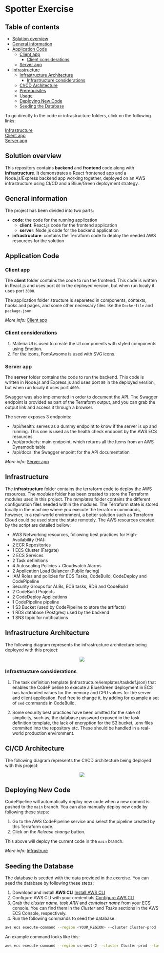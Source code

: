 # Spotter Exercise

## Table of contents

- [Solution overview](#solution-overview)
- [General information](#general-information)
- [Application Code](#application-code)
  - [Client app](#client-app)
    - [Client considerations](#client-considerations)
  - [Server app](#server-app)
- [Infrastructure](#infrastructure)
  - [Infrastructure Architecture](#infrastructure-architecture)
    - [Infrastructure considerations](#infrastructure-considerations)
  - [CI/CD Architecture](#cicd-architecture)
  - [Prerequisites](#prerequisites)
  - [Usage](#usage)
  - [Deploying New Code](#deploying-new-code)
  - [Seeding the Database](#seeding-the-database)

To go directly to the code or infrastructure folders, click on the following links:

[Infrastructure](https://github.com/balazss/spotter-exercise/tree/main/infrastructure) \
[Client app](https://github.com/balazss/spotter-exercise/tree/main/code/client) \
[Server app](https://github.com/balazss/spotter-exercise/tree/main/code/server)

## Solution overview

This repository contains **backend** and **frontend** code along with **infrastructure**. It demonstrates a React frontened app and a Node.js/Express backend app working together, deployed on an AWS infrastructure using CI/CD and a Bliue/Green deployment strategy.

## General information

The project has been divided into two parts:

- **code**: the code for the running application
  - **client**: React.js code for the frontend application
  - **server**: Node.js code for the backend application
- **infrastructure**: contains the Terraform code to deploy the needed AWS resources for the solution

## Application Code

### Client app

The **client** folder contains the code to run the frontend. This code is written in React.js and uses port `80` in the deployed version, but when run localy it uses port `3000`.

The application folder structure is separeted in components, contexts, hooks and pages, and some other necessary files like the `Dockerfile` and `package.json`.

_More info:_ [Client app](https://github.com/balazss/spotter-exercise/tree/main/code/client/README.md)

### Client considerations

1. MaterialUI is used to create the UI components with styled components using Emotion.
2. For the icons, FontAwsome is used with SVG icons.

### Server app

The **server** folder contains the code to run the backend. This code is written in Node.js and Express.js and uses port `80` in the deployed version, but when run localy it uses port `4000`.

Swagger was also implemented in order to document the API. The Swagger endpoint is provided as part of the Terraform output, and you can grab the output link and access it through a browser.

The server exposes 3 endpoints:

- /api/health: serves as a dummy endpoint to know if the server is up and running. This one is used as the health check endpoint by the AWS ECS resources
- /api/products: main endpoint, which returns all the Items from an AWS Dynamodb table
- /api/docs: the Swagger enpoint for the API documentation

_More info:_ [Server app](https://github.com/balazss/spotter-exercise/tree/main/code/server/README.md)

## Infrastructure

The **infrastructure** folder contains the terraform code to deploy the AWS resources. The _modules_ folder has been created to store the Terraform modules used in this project. The _templates_ folder contains the different configuration files needed within the modules. The Terraform state is stored locally in the machine where you execute the terraform commands, however, in a real-world environment, a better solution such as Terraform Cloud could be used store the state remotely. The AWS resources created by the script are detailed bellow:

- AWS Networking resources, following best practices for High-Availability (HA):
- 2 ECR Repositories
- 1 ECS Cluster (Fargate)
- 2 ECS Services
- 2 Task definitions
- 4 Autoscaling Policies + Cloudwatch Alarms
- 2 Application Load Balancer (Public facing)
- IAM Roles and policies for ECS Tasks, CodeBuild, CodeDeploy and CodePipeline
- Security Groups for ALBs, ECS tasks, RDS and CodeBuild
- 2 CodeBuild Projects
- 2 CodeDeploy Applications
- 1 CodePipeline pipeline
- 1 S3 Bucket (used by CodePipeline to store the artifacts)
- 1 RDS database (Postgres) used by the backend
- 1 SNS topic for notifications

## Infrastructure Architecture

The following diagram represents the infrastructure architecture being deployed with this project:

<p align="center">
  <img src="documentation_assets/Infrastructure_architecture.png"/>
</p>

### Infrastructure considerations

1. The task definition template (infrastructure/iemplates/taskdef.json) that enables the CodePipeline to execute a Blue/Green deployment in ECS has hardcoded values for the memory and CPU values for the server and client application.
   Feel free to change it, by adding for example a set of `sed` commands in CodeBuild.

2. Some security best practices have been omitted for the sake of simplicity, such as, the database password exposed in the task definition template, the lack of encryption for the S3 bucket, .env files commited into the repository etc. These should be handled in a real-world production environment.

## CI/CD Architecture

The following diagram represents the CI/CD architecture being deployed with this project:

<p align="center">
  <img src="documentation_assets/CICD_architecture.png"/>
</p>

## Deploying New Code

CodePipeline will automatically deploy new code when a new commit is pushed to the `main` branch. You can also manually deploy new code by following these steps:

1. Go to the AWS CodePipeline service and select the pipeline created by this Terraform code.
2. Click on the _Release change_ button.

This above will deploy the current code in the `main` branch.

_More info:_ [Infrastrure](https://github.com/balazss/spotter-exercise/tree/main/infrastructure/README.md)

## Seeding the Database

The database is seeded with the data provided in the exercise. You can seed the database by following these steps:

1. Download and install **AWS CLI** [Install AWS CLI](https://docs.aws.amazon.com/cli/latest/userguide/getting-started-install.html)
2. Configure AWS CLI with your credentials [Configure AWS CLI](https://docs.aws.amazon.com/cli/latest/userguide/getting-started-quickstart.html)
3. Grab the _cluster name_, _task ARN_ and _container name_ from your ECS console. You can find them in the _Cluster_ and _Tasks_ sections in the AWS ECS Console, respectively.
4. Run the following commands to seed the database:

```bash
aws ecs execute-command --region <YOUR_REGION> --cluster Cluster-prod --task <YOUR_TASK_ARN> --container <YOUR_CONTAINER_NAME> --command "npx prisma db seed"
```

An example command looks like this:

```bash
aws ecs execute-command --region us-west-2 --cluster Cluster-prod --task arn:aws:ecs:us-west-2:671092380128:task/Cluster-prod/2a42c78d0cff49398ec67b3dd10e97f4 --container Container-server --command "npx prisma db seed"
```
